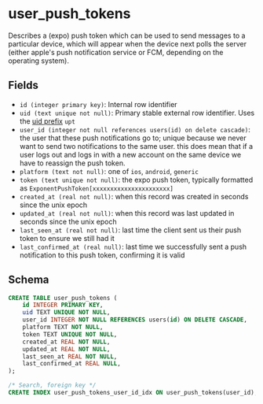 # user_push_tokens

Describes a (expo) push token which can be used to send messages to a
particular device, which will appear when the device next polls the
server (either apple's push notification service or FCM, depending
on the operating system).

## Fields

- `id (integer primary key)`: Internal row identifier
- `uid (text unique not null)`: Primary stable external row identifier.
  Uses the [uid prefix](../uid_prefixes.md) `upt`
- `user_id (integer not null references users(id) on delete cascade)`:
  the user that these push notifications go to; unique because we never
  want to send two notifications to the same user. this does mean that if
  a user logs out and logs in with a new account on the same device we have
  to reassign the push token.
- `platform (text not null)`: one of `ios`, `android`, `generic`
- `token (text unique not null)`: the expo push token, typically formatted as
  `ExponentPushToken[xxxxxxxxxxxxxxxxxxxxxx]`
- `created_at (real not null)`: when this record was created in seconds since
  the unix epoch
- `updated_at (real not null)`: when this record was last updated in seconds
  since the unix epoch
- `last_seen_at (real not null)`: last time the client sent us their push token
  to ensure we still had it
- `last_confirmed_at (real null)`: last time we successfully sent a push notification
  to this push token, confirming it is valid

## Schema

```sql
CREATE TABLE user_push_tokens (
    id INTEGER PRIMARY KEY,
    uid TEXT UNIQUE NOT NULL,
    user_id INTEGER NOT NULL REFERENCES users(id) ON DELETE CASCADE,
    platform TEXT NOT NULL,
    token TEXT UNIQUE NOT NULL,
    created_at REAL NOT NULL,
    updated_at REAL NOT NULL,
    last_seen_at REAL NOT NULL,
    last_confirmed_at REAL NULL,
);

/* Search, foreign key */
CREATE INDEX user_push_tokens_user_id_idx ON user_push_tokens(user_id);
```
